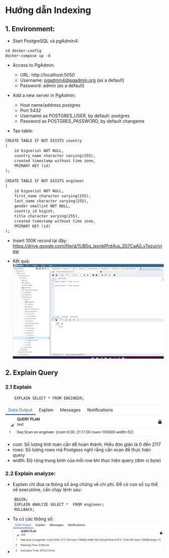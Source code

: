 # Hướng dẫn Indexing 

## 1. Environment:
- Start PostgreSQL và pgAdmin4:
```shell
cd docker-config
docker-compose up -d
```
- Access to PgAdmin:
    + URL: http://localhost:5050
    + Username: pgadmin4@pgadmin.org (as a default)
    + Password: admin (as a default)
- Add a new server in PgAdmin:
    + Host name/address postgres
    + Port 5432
    + Username as POSTGRES_USER, by default: postgres
    + Password as POSTGRES_PASSWORD, by default changeme

- Tạo table:
```roomsql
CREATE TABLE IF NOT EXISTS country
(
    id bigserial NOT NULL,
    country_name character varying(255),
    created timestamp without time zone,
    PRIMARY KEY (id)
);

CREATE TABLE IF NOT EXISTS engineer
(
    id bigserial NOT NULL,
    first_name character varying(255),
    last_name character varying(255),
    gender smallint NOT NULL,
    country_id bigint,
    title character varying(255),
    created timestamp without time zone,
    PRIMARY KEY (id)
);

```

- Insert 100K record tại đây:
  https://drive.google.com/file/d/1UB5g_lexnkIPrd4us_S57CaA0_yTezur/view

- Kết quả:
  ![5.png](/img_guide/5.png)
## 2. Explain Query

### 2.1 Explain
```roomsql
    EXPLAIN SELECT * FROM ENGINEER;
```
![6.png](/img_guide/6.png)

+ cost: Số lượng tính toán cần để hoàn thành, Hiểu đơn giản là 0 đến 2117
+ rows: Số lượng rows mà Postgess nghĩ rằng cần scan để thực hiện query
+ width: Độ rộng trung bình của mỗi row khi thực hiện query (đơn vị byte)


### 2.2 Explain analyze:
- Explain chỉ đưa ra thông số áng chừng về chi phí. Để có con số cụ thể về executime, cần chạy lệnh sau:

```roomsql
    BEGIN;
    EXPLAIN ANALYZE SELECT *  FROM engineer;
    ROLLBACK;
```
- Ta có các thông số:
- ![7.png](/img_guide/7.png)